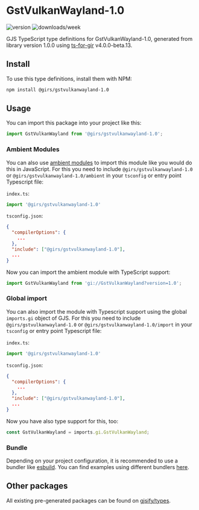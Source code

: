 
# GstVulkanWayland-1.0

![version](https://img.shields.io/npm/v/@girs/gstvulkanwayland-1.0)
![downloads/week](https://img.shields.io/npm/dw/@girs/gstvulkanwayland-1.0)


GJS TypeScript type definitions for GstVulkanWayland-1.0, generated from library version 1.0.0 using [ts-for-gir](https://github.com/gjsify/ts-for-gir) v4.0.0-beta.13.


## Install

To use this type definitions, install them with NPM:
```bash
npm install @girs/gstvulkanwayland-1.0
```

## Usage

You can import this package into your project like this:
```ts
import GstVulkanWayland from '@girs/gstvulkanwayland-1.0';
```

### Ambient Modules

You can also use [ambient modules](https://github.com/gjsify/ts-for-gir/tree/main/packages/cli#ambient-modules) to import this module like you would do this in JavaScript.
For this you need to include `@girs/gstvulkanwayland-1.0` or `@girs/gstvulkanwayland-1.0/ambient` in your `tsconfig` or entry point Typescript file:

`index.ts`:
```ts
import '@girs/gstvulkanwayland-1.0'
```

`tsconfig.json`:
```json
{
  "compilerOptions": {
    ...
  },
  "include": ["@girs/gstvulkanwayland-1.0"],
  ...
}
```

Now you can import the ambient module with TypeScript support: 

```ts
import GstVulkanWayland from 'gi://GstVulkanWayland?version=1.0';
```

### Global import

You can also import the module with Typescript support using the global `imports.gi` object of GJS.
For this you need to include `@girs/gstvulkanwayland-1.0` or `@girs/gstvulkanwayland-1.0/import` in your `tsconfig` or entry point Typescript file:

`index.ts`:
```ts
import '@girs/gstvulkanwayland-1.0'
```

`tsconfig.json`:
```json
{
  "compilerOptions": {
    ...
  },
  "include": ["@girs/gstvulkanwayland-1.0"],
  ...
}
```

Now you have also type support for this, too:

```ts
const GstVulkanWayland = imports.gi.GstVulkanWayland;
```

### Bundle

Depending on your project configuration, it is recommended to use a bundler like [esbuild](https://esbuild.github.io/). You can find examples using different bundlers [here](https://github.com/gjsify/ts-for-gir/tree/main/examples).

## Other packages

All existing pre-generated packages can be found on [gjsify/types](https://github.com/gjsify/types).

